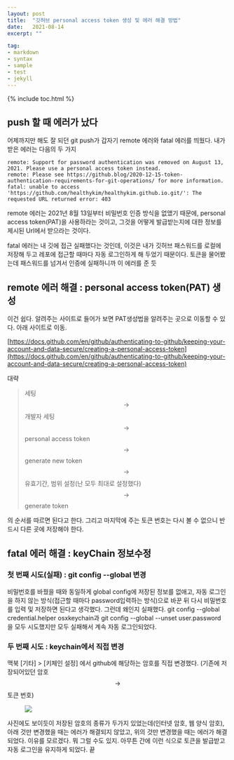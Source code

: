 ```yaml
---
layout: post
title:  "깃허브 personal access token 생성 및 에러 해결 방법"
date:   2021-08-14
excerpt: ""

tag:
- markdown 
- syntax
- sample
- test
- jekyll
---
```

{% include toc.html %}


## push 할 때 에러가 났다
 어제까지만 해도 잘 되던 git push가 갑자기 remote 에러와 fatal 에러를 띄웠다. 내가 받은 에러는 다음의 두 가지
~~~
remote: Support for password authentication was removed on August 13, 2021. Please use a personal access token instead.
remote: Please see https://github.blog/2020-12-15-token-authentication-requirements-for-git-operations/ for more information.
fatal: unable to access 'https://github.com/healthykim/healthykim.github.io.git/': The requested URL returned error: 403
~~~

remote 에러는 2021년 8월 13일부터 비밀번호 인증 방식을 없앴기 때문에, personal access token(PAT)을 사용하라는 것이고, 그것을 어떻게 발급받는지에 대한 정보를 제시된 Url에서 받으라는 것이다. 

fatal 에러는 내 깃에 접근 실패했다는 것인데, 이것은 내가 깃허브 패스워드를 로컬에 저장해 두고 레포에 접근할 때마다 자동 로그인하게 해 두었기 때문이다. 토큰을 물어봤는데 패스워드를 넘겨서 인증에 실패하니까 이 에러를 준 듯

  

## remote 에러 해결 : personal access token(PAT) 생성
이건 쉽다. 알려주는 사이트로 들어가 보면 PAT생성법을 알려주는 곳으로 이동할 수 있다. 아래 사이트로 이동.

[https://docs.github.com/en/github/authenticating-to-github/keeping-your-account-and-data-secure/creating-a-personal-access-token](https://docs.github.com/en/github/authenticating-to-github/keeping-your-account-and-data-secure/creating-a-personal-access-token)

대략
  
> 세팅 $$\rightarrow$$ 개발자 세팅 $$\rightarrow$$ personal access token $$\rightarrow$$ generate new token $$\rightarrow$$ 유효기간, 범위 설정(난 모두 최대로 설정했다) $$\rightarrow$$ generate token

의 순서를 따르면 된다고 한다. <markPink>그리고 마지막에 주는 토큰 번호는 다시 볼 수 없으니 반드시 다른 곳에 저장해야 한다.</markPink>


  

## fatal 에러 해결 : keyChain 정보수정
### 첫 번째 시도(실패) : git config --global 변경
  비밀번호를 바꿨을 때와 동일하게 global config에 저장된 정보를 없애고, 자동 로그인을 하지 않는 방식(접근할 때마다 password입력하는 방식)으로 바꾼 뒤 다시 비밀번호를 입력 및 저장하면 된다고 생각했다. 그런데 왜인지 실패했다.
  git config --global credential.helper osxkeychain과 git config --global --unset user.password 을 모두 시도했지만 모두 실패해서 계속 자동 로그인되었다.
  
### 두 번째 시도 : keychain에서 직접 변경
 맥북 [기타] > [키체인 설정] 에서 github에 해당하는 암호를 직접 변경했다. (기존에 저장되어있던 암호 $$\rightarrow$$ 토큰 번호)
 <figure>
     <a href="../../assets/keychainimage.png"><img src="../../assets/keychainimage.png"></a>
 </figure>
 
 
 
 사진에도 보이듯이 저장된 암호의 종류가 두가지 있었는데(인터넷 암호, 웹 양식 암호), 아래 것만 변경했을 때는 에러가 해결되지 않았고, 위의 것만 변경했을 때는 에러가 해결되었다. 이유를 모르겠다. 뭐 그럴 수도 있지. 아무튼 간에 이런 식으로 토큰을 발급받고 자동 로그인을 유지하게 되었다. 끝
